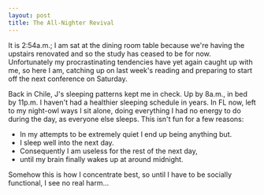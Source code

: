 ```yaml
---
layout: post
title: The All-Nighter Revival
---
```


It is 2:54a.m.; I am sat at the dining room table because we're having the upstairs renovated and so the study has ceased to be for now. Unfortunately my procrastinating tendencies have yet again caught up with me, so here I am, catching up on last week's reading and preparing to start off the next conference on Saturday.

Back in Chile, J's sleeping patterns kept me in check. Up by 8a.m., in bed by 11p.m. I haven't had a healthier sleeping schedule in years. In FL now, left to my night-owl ways I sit alone, doing everything I had no energy to do during the day, as everyone else sleeps. This isn't fun for a few reasons:

- In my attempts to be extremely quiet I end up being anything but.
- I sleep well into the next day.
- Consequently I am useless for the rest of the next day,
- until my brain finally wakes up at around midnight.

Somehow this is how I concentrate best, so until I have to be socially functional, I see no real harm...
